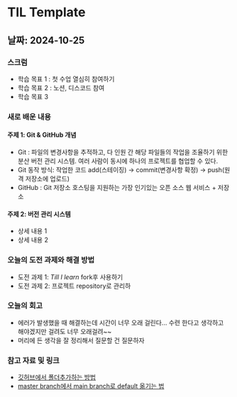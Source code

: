 # TIL Template

## 날짜: 2024-10-25

### 스크럼
- 학습 목표 1 : 첫 수업 열심히 참여하기
- 학습 목표 2 : 노션, 디스코드 참여
- 학습 목표 3

### 새로 배운 내용
#### 주제 1: Git & GitHub 개념
- Git : 파일의 변경사항을 추적하고, 다 인원 간 해당 파일들의 작업을 조율하기 위한 분산 버전 관리 시스템. 여러 사람이 동시에 하나의 프로젝트를 협업할 수 있다.
- Git 동작 방식: 작업한 코드 add(스테이징) -> commit(변경사항 확정) -> push(원격 저장소에 업로드)
- GitHub : Git 저장소 호스팅을 지원하는 가장 인기있는 오픈 소스 웹 서비스 + 저장소

#### 주제 2: 버전 관리 시스템
- 상세 내용 1
- 상세 내용 2

### 오늘의 도전 과제와 해결 방법
- 도전 과제 1: *Till I learn* fork후 사용하기
- 도전 과제 2: 프로젝트 repository로 관리하

### 오늘의 회고
- 에러가 발생했을 때 해결하는데 시간이 너무 오래 걸린다... 수련 한다고 생각하고 해야겠지만 걸려도 너무 오래걸려~~
- 머리에 든 생각을 잘 정리해서 질문할 건 질문하자

### 참고 자료 및 링크
- [깃허브에서 폴더추가하는 방법](https://hoohaha.tistory.com/33)
- [master branch에서 main branch로 default 옮기는 법](https://synuns.tistory.com/27)
